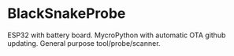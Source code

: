 # BlackSnakeProbe
ESP32 with battery board.  MycroPython with automatic OTA github updating.  General purpose tool/probe/scanner.
